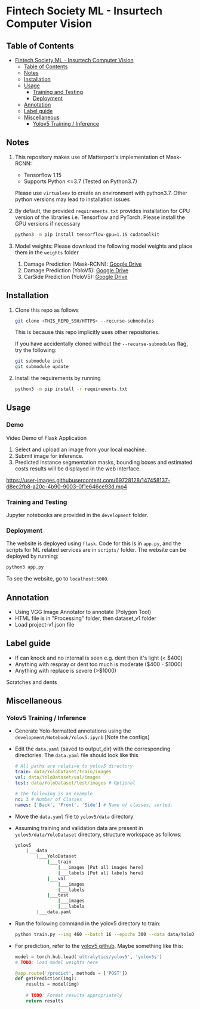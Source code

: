 # Fintech Society ML - Insurtech Computer Vision

## Table of Contents

- [Fintech Society ML - Insurtech Computer Vision](#fintech-society-ml---insurtech-computer-vision)
  - [Table of Contents](#table-of-contents)
  - [Notes](#notes)
  - [Installation](#installation)
  - [Usage](#usage)
    - [Training and Testing](#training-and-testing)
    - [Deployment](#deployment)
  - [Annotation](#annotation)
  - [Label guide](#label-guide)
  - [Miscellaneous](#miscellaneous)
    - [Yolov5 Training / Inference](#yolov5-training--inference)

## Notes

1. This repository makes use of Matterport's implementation of Mask-RCNN:
    - Tensorflow 1.15
    - Supports Python <=3.7 (Tested on Python3.7)

    Please use `virtualenv` to create an environment with python3.7. Other python versions may lead to installation issues

2. By default, the provided `requirements.txt` provides installation for CPU version of the libraries i.e. Tensorflow and PyTorch. Please install the GPU versions if necessary

    ```bash
    python3 -m pip install tensorflow-gpu=1.15 cudatoolkit
    ```

3. Model weights:
   Please download the following model weights and place them in the `weights` folder
   1. Damage Prediction (Mask-RCNN): [Google Drive](https://drive.google.com/file/d/17-8pvALFJ-PD_TEnvvqrfQG3NfxsvJuW/view?usp=sharing)
   2. Damage Prediction (YoloV5): [Google Drive](https://drive.google.com/file/d/1noe1qYE00KmJnR85Ol3-mpMlQ8Nj3CDH/view?usp=sharing)
   3. CarSide Prediction (YoloV5): [Google Drive](https://drive.google.com/file/d/1IspwPDGZIMo7i85tzygx2Q13ovcuJ_oj/view?usp=sharing)

## Installation

1. Clone this repo as follows

    ```bash
    git clone <THIS_REPO_SSH/HTTPS> --recurse-submodules
    ```

    This is because this repo implicitly uses other repositories.

    If you have accidentally cloned without the `--recurse-submodules` flag, try the following:

    ```bash
    git submodule init
    git submodule update
    ```

2. Install the requirements by running

    ```bash
    python3 -m pip install -r requirements.txt
    ```

## Usage

### Demo

Video Demo of Flask Application

1. Select and upload an image from your local machine.
2. Submit image for inference.
3. Predicted instance segmentation masks, bounding boxes and estimated costs results will be displayed in the web interface.

https://user-images.githubusercontent.com/69728128/147458137-d8ec2fb8-a20c-4b90-9003-0f1e646ce93d.mp4

### Training and Testing

Jupyter notebooks are provided in the `development` folder.

### Deployment

The website is deployed using `flask`. Code for this is in `app.py`, and the scripts for ML related services are in `scripts/` folder. The website can be deployed by running: 

```bash
python3 app.py
```

To see the website, go to `localhost:5000`.

## Annotation

- Using VGG Image Annotator to annotate (Polygon Tool)
- HTML file is in "Processing" folder, then dataset_v1 folder
- Load project-v1.json file

## Label guide

- If can knock and no internal is seen e.g. dent then it's light (< $400)
- Anything with respray or dent too much is moderate ($400 - $1000)
- Anything with replace is severe (>$1000)

Scratches and dents

## Miscellaneous

### Yolov5 Training / Inference

- Generate Yolo-formatted annotations using the `development/Notebook/Yolov5.ipynb` [Note the configs]
- Edit the `data.yaml` (saved to output_dir) with the corresponding directories. The `data.yaml` file should look like this

    ```yaml
    # All paths are relative to yolov5 directory
    train: data/YoloDataset/train/images 
    val: data/YoloDataset/val/images
    test: data/YoloDataset/test/images # Optional

    # The following is an example
    nc: 3 # Number of Classes
    names: ['Back', 'Front', 'Side'] # Name of classes, sorted.
    ```

- Move the `data.yaml` file to `yolov5/data` directory
- Assuming training and validation data are present in `yolov5/data/YoloDataset` directory, structure workspace as follows:

    ```bash
    yolov5
        |___data
            |___YoloDataset
                |___train
                    |___images [Put all images here]
                    |___labels [Put all labels here]
                |___val
                    |___images
                    |___labels
                |___test
                    |___images
                    |___labels
            |___data.yaml
    ```

- Run the following command in the yolov5 directory to train:

    ```bash
    python train.py --img 460 --batch 16 --epochs 300 --data data/YoloDataset.yaml --weights yolov5s.pt 
    ```

- For prediction, refer to the [yolov5 github](https://github.com/ultralytics/yolov5). Maybe something like this:

    ```python
    model = torch.hub.load('ultralytics/yolov5', 'yolov5s')
    # TODO: load model weights here

    @app.route('/predict', methods = ['POST'])
    def getPrediction(img):
        results = model(img)
        
        # TODO: Format results appropriately
        return results
    ```
